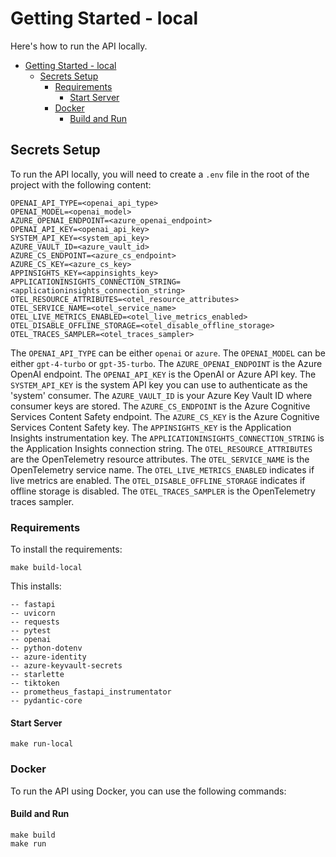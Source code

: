 # Getting Started - local

Here's how to run the API locally.

- [Getting Started - local](#getting-started---local)
  - [Secrets Setup](#secrets-setup)
    - [Requirements](#requirements)
      - [Start Server](#start-server)
    - [Docker](#docker)
      - [Build and Run](#build-and-run)

## Secrets Setup

To run the API locally, you will need to create a `.env` file in the root of the project with the following content:

```
OPENAI_API_TYPE=<openai_api_type>
OPENAI_MODEL=<openai_model>
AZURE_OPENAI_ENDPOINT=<azure_openai_endpoint>
OPENAI_API_KEY=<openai_api_key>
SYSTEM_API_KEY=<system_api_key>
AZURE_VAULT_ID=<azure_vault_id>
AZURE_CS_ENDPOINT=<azure_cs_endpoint>
AZURE_CS_KEY=<azure_cs_key>
APPINSIGHTS_KEY=<appinsights_key>
APPLICATIONINSIGHTS_CONNECTION_STRING=<applicationinsights_connection_string>
OTEL_RESOURCE_ATTRIBUTES=<otel_resource_attributes>
OTEL_SERVICE_NAME=<otel_service_name>
OTEL_LIVE_METRICS_ENABLED=<otel_live_metrics_enabled>
OTEL_DISABLE_OFFLINE_STORAGE=<otel_disable_offline_storage>
OTEL_TRACES_SAMPLER=<otel_traces_sampler>
```

The `OPENAI_API_TYPE` can be either `openai` or `azure`.
The `OPENAI_MODEL` can be either `gpt-4-turbo` or `gpt-35-turbo`.
The `AZURE_OPENAI_ENDPOINT` is the Azure OpenAI endpoint.
The `OPENAI_API_KEY` is the OpenAI or Azure API key.
The `SYSTEM_API_KEY` is the system API key you can use to authenticate as the 'system' consumer.
The `AZURE_VAULT_ID` is your Azure Key Vault ID where consumer keys are stored.
The `AZURE_CS_ENDPOINT` is the Azure Cognitive Services Content Safety endpoint.
The `AZURE_CS_KEY` is the Azure Cognitive Services Content Safety key.
The `APPINSIGHTS_KEY` is the Application Insights instrumentation key.
The `APPLICATIONINSIGHTS_CONNECTION_STRING` is the Application Insights connection string.
The `OTEL_RESOURCE_ATTRIBUTES` are the OpenTelemetry resource attributes.
The `OTEL_SERVICE_NAME` is the OpenTelemetry service name.
The `OTEL_LIVE_METRICS_ENABLED` indicates if live metrics are enabled.
The `OTEL_DISABLE_OFFLINE_STORAGE` indicates if offline storage is disabled.
The `OTEL_TRACES_SAMPLER` is the OpenTelemetry traces sampler.

### Requirements

To install the requirements:

```
make build-local
```

This installs:

```
-- fastapi
-- uvicorn
-- requests
-- pytest
-- openai
-- python-dotenv
-- azure-identity
-- azure-keyvault-secrets
-- starlette
-- tiktoken
-- prometheus_fastapi_instrumentator
-- pydantic-core
```

#### Start Server
```
make run-local
```

### Docker
To run the API using Docker, you can use the following commands:

#### Build and Run
```
make build
make run
```